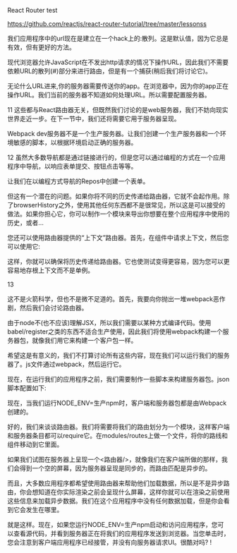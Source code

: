 React Router test

https://github.com/reactjs/react-router-tutorial/tree/master/lessonss

我们应用程序中的url现在是建立在一个hack上的:散列。这是默认值，因为它总是有效，但有更好的方法。

现代浏览器允许JavaScript在不发出http请求的情况下操作URL，因此我们不需要依赖URL的散列(#)部分来进行路由，但是有一个捕获(稍后我们将讨论它)。

无论什么URL进来,你的服务器需要传送你的app。在浏览器中，因为你的app正在操作URL。我们当前的服务器不知道如何处理URL。所以需要配置服务器。

11 
这些都与React路由器无关，但既然我们讨论的是web服务器，我们不妨向现实世界走近一步。在下一节中，我们还将需要它用于服务器呈现。

Webpack dev服务器不是一个生产服务器。让我们创建一个生产服务器和一个环境敏感的脚本，以根据环境启动正确的服务器。

12
虽然大多数导航都是通过链接进行的，但是您可以通过编程的方式在一个应用程序中导航，以响应表单提交、按钮点击等等。

让我们在以编程方式导航的Repos中创建一个表单。

但这有一个潜在的问题。如果你将不同的历史传递给路由器，它就不会起作用。除了browserHistory之外，使用其他任何东西都不是很常见，所以这是可以接受的做法。如果你担心它，你可以制作一个模块来导出你想要在整个应用程序中使用的历史，或者…

您还可以使用路由器提供的“上下文”路由器。首先，在组件中请求上下文，然后您可以使用它:

这样，你就可以确保将历史传递给路由器。它也使测试变得更容易，因为您可以更容易地存根上下文而不是单例。

13

这不是火箭科学，但也不是微不足道的。首先，我要向你抛出一堆webpack恶作剧，然后我们会讨论路由器。

由于node不(也不应该)理解JSX，所以我们需要以某种方式编译代码。使用babel/register之类的东西不适合生产使用，因此我们将使用webpack构建一个服务器包，就像我们用它来构建一个客户包一样。

希望这是有意义的，我们不打算讨论所有这些内容，现在我们可以运行我们的服务器了。js文件通过webpack，然后运行它。

现在，在运行我们的应用程序之前，我们需要制作一些脚本来构建服务器包。json脚本配置如下:

现在，当我们运行NODE_ENV=生产npm时，客户端和服务器包都是由Webpack创建的。

好的，我们来谈谈路由器。我们将需要将我们的路由划分为一个模块，这样客户端和服务器条目都可以require它。在modules/routes上做一个文件，将你的路线和组件移动到它里面。

如果我们试图在服务器上呈现一个<路由器/>，就像我们在客户端所做的那样，我们会得到一个空的屏幕，因为服务器呈现是同步的，而路由匹配是异步的。

而且，大多数应用程序都希望使用路由器来帮助他们加载数据，所以是不是异步路由，你会想知道在你实际渲染之前会呈现什么屏幕，这样你就可以在渲染之前使用这些信息来加载异步数据。我们在这个应用程序中没有任何数据加载，但是你会看到它会发生在哪里。

就是这样。现在，如果您运行NODE_ENV=生产npm启动和访问应用程序，您可以查看源代码，并看到服务器正在将我们的应用程序发送到浏览器。当您单击时，您会注意到客户端应用程序已经接管，并没有向服务器请求UI。很酷对吗? !